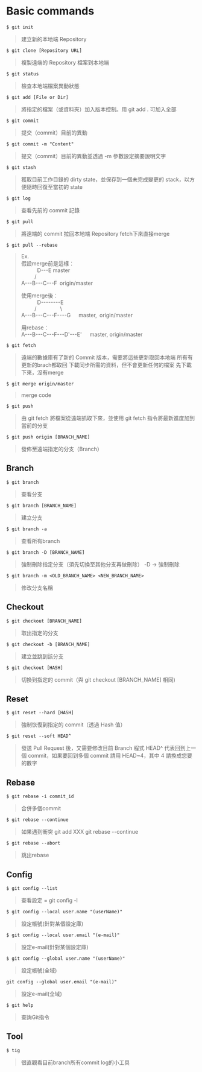 # Basic commands
  
`$ git init`
> 建立新的本地端 Repository


`$ git clone [Repository URL]`
> 複製遠端的 Repository 檔案到本地端


`$ git status`
> 檢查本地端檔案異動狀態


`$ git add [File or Dir]`
> 將指定的檔案（或資料夾）加入版本控制。用 git add . 可加入全部


`$ git commit`
> 提交（commit）目前的異動


`$ git commit -m "Content"`
> 提交（commit）目前的異動並透過 -m 參數設定摘要說明文字


`$ git stash`
> 獲取目前工作目錄的 dirty state，並保存到一個未完成變更的 stack，以方便隨時回復至當初的 state


`$ git log`
> 查看先前的 commit 記錄


`$ git pull`
> 將遠端的 commit 拉回本地端 Repository
> fetch下來直接merge
  
  
`$ git pull --rebase`
> Ex.  
> 假設merge前是這樣：  
> &ensp;&ensp;&ensp;&ensp;&ensp;&ensp;D---E master  
> &ensp;&ensp;&ensp;&ensp;&ensp;/  
> A---B---C---F&ensp;origin/master  
>
> 使用merge後：  
> &ensp;&ensp;&ensp;&ensp;&ensp;&ensp;D--------E  
> &ensp;&ensp;&ensp;&ensp;&ensp;/&ensp;&ensp;&ensp;&ensp;&ensp;&ensp;&ensp;&ensp;&ensp;\  
> A---B---C---F----G&ensp;&ensp;&ensp;master,&ensp;origin/master  
>  
> 用rebase：  
> A---B---C---F---D'---E'&ensp;&ensp;&ensp;master, origin/master  
  
  
`$ git fetch`
> 遠端的數據庫有了新的 Commit 版本，需要將這些更新取回本地端
> 所有有更新的brach都取回
> 下載同步所需的資料，但不會更新任何的檔案
> 先下載下來，沒有merge


`$ git merge origin/master`
> merge code


`$ git push`
> 由 git fetch 將檔案從遠端抓取下來，並使用 git fetch 指令將最新進度加到當前的分支


`$ git push origin [BRANCH_NAME]`
> 發佈至遠端指定的分支（Branch）


## Branch
`$ git branch`
> 查看分支


`$ git branch [BRANCH_NAME]`
> 建立分支


`$ git branch -a`
> 查看所有branch


`$ git branch -D [BRANCH_NAME]`
> 強制刪除指定分支（須先切換至其他分支再做刪除）
> -D -> 強制刪除


`$ git branch -m <OLD_BRANCH_NAME> <NEW_BRANCH_NAME>`
> 修改分支名稱


## Checkout
`$ git checkout [BRANCH_NAME]`
> 取出指定的分支


`$ git checkout -b [BRANCH_NAME]`
> 建立並跳到該分支


`$ git checkout [HASH]`
> 切換到指定的 commit（與 git checkout [BRANCH_NAME] 相同)


## Reset
`$ git reset --hard [HASH]`
> 強制恢復到指定的 commit（透過 Hash 值）


`$ git reset --soft HEAD^`
> 發送 Pull Request 後，又需要修改目前 Branch 程式
> HEAD^ 代表回到上一個 commit，如果要回到多個 commit 請用 HEAD~4，其中 4 請換成您要的數字


## Rebase
`$ git rebase -i commit_id`
> 合併多個commit


`$ git rebase --continue`
> 如果遇到衝突
> git add XXX
> git rebase --continue


`$ git rebase --abort`
> 跳出rebase


## Config
`$ git config --list`
> 查看設定
> = git config -l


`$ git config --local user.name "(userName)"`
> 設定帳號(針對某個設定庫)


`$ git config --local user.email "(e-mail)"`
> 設定e-mail(針對某個設定庫)


`$ git config --global user.name "(userName)"`
> 設定帳號(全域)


`git config --global user.email "(e-mail)"`
> 設定e-mail(全域)


`$ git help`
> 查詢Git指令


## Tool
`$ tig`
> 很直觀看目前branch所有commit log的小工具
